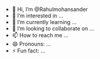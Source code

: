 - 👋 Hi, I’m @Rahulmohansander
- 👀 I’m interested in ...
- 🌱 I’m currently learning ...
- 💞️ I’m looking to collaborate on ...
- 📫 How to reach me ...
- 😄 Pronouns: ...
- ⚡ Fun fact: ...

<!---
Rahulmohansander/Rahulmohansander is a ✨ special ✨ repository because its `README.md` (this file) appears on your GitHub profile.
You can click the Preview link to take a look at your changes.
--->
